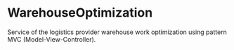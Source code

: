 # WarehouseOptimization
Service of the logistics provider warehouse work optimization using pattern MVC (Model-View-Controller).
